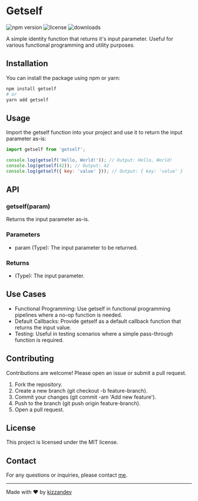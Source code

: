 # Getself

![npm version](https://img.shields.io/npm/v/getself.svg)
![license](https://img.shields.io/npm/l/getself.svg)
![downloads](https://img.shields.io/npm/dm/getself.svg)

A simple identity function that returns it's input parameter. Useful for various functional programming and utility purposes.

## Installation

You can install the package using npm or yarn:

```bash
npm install getself
# or
yarn add getself
```

## Usage

Import the getself function into your project and use it to return the input parameter as-is:

```js
import getself from 'getself';

console.log(getself('Hello, World!')); // Output: Hello, World!
console.log(getself(42)); // Output: 42
console.log(getself({ key: 'value' })); // Output: { key: 'value' }
```

## API

### getself(param)

Returns the input parameter as-is.

### Parameters

- param (Type): The input parameter to be returned.

### Returns

- (Type): The input parameter.

## Use Cases

- Functional Programming: Use getself in functional programming pipelines where a no-op function is needed.
- Default Callbacks: Provide getself as a default callback function that returns the input value.
- Testing: Useful in testing scenarios where a simple pass-through function is required.

## Contributing

Contributions are welcome! Please open an issue or submit a pull request.

1. Fork the repository.
2. Create a new branch (git checkout -b feature-branch).
3. Commit your changes (git commit -am 'Add new feature').
4. Push to the branch (git push origin feature-branch).
5. Open a pull request.

## License

This project is licensed under the MIT license.

## Contact

For any questions or inquiries, please contact [me](https://github.com/kizzandev).

---

Made with ❤️ by [kizzandev](https://github.com/kizzandev)
